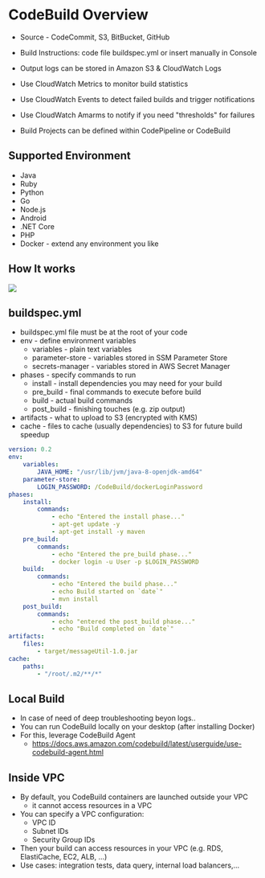 # CodeBuild Overview

- Source - CodeCommit, S3, BitBucket, GitHub
- Build Instructions: code file buildspec.yml or insert manually in Console
- Output logs can be stored in Amazon S3 & CloudWatch Logs
- Use CloudWatch Metrics to monitor build statistics
- Use CloudWatch Events to detect failed builds and trigger notifications
- Use CloudWatch Amarms to notify if you need "thresholds" for failures

- Build Projects can be defined within CodePipeline or CodeBuild

## Supported Environment

- Java
- Ruby
- Python
- Go
- Node.js
- Android
- .NET Core
- PHP
- Docker - extend any environment you like

## How It works

![](2022-04-21-08-39-55.png)

## buildspec.yml

- buildspec.yml file must be at the root of your code
- env - define environment variables
    - variables - plain text variables
    - parameter-store - variables stored in SSM Parameter Store
    - secrets-manager - variables stored in AWS Secret Manager
- phases - specify commands to run
    - install - install dependencies you may need for your build
    - pre_build - final commands to execute before build
    - build - actual build commands
    - post_build - finishing touches (e.g. zip output)
- artifacts - what to upload to S3 (encrypted with KMS)
- cache - files to cache (usually dependencies) to S3 for future build speedup

```yml
version: 0.2
env:
    variables:
        JAVA_HOME: "/usr/lib/jvm/java-8-openjdk-amd64"
    parameter-store:
        LOGIN_PASSWORD: /CodeBuild/dockerLoginPassword
phases:
    install:
        commands:
            - echo "Entered the install phase..."
            - apt-get update -y
            - apt-get install -y maven
    pre_build:
        commands:
            - echo "Entered the pre_build phase..."
            - docker login -u User -p $LOGIN_PASSWORD
    build:
        commands:
            - echo "Entered the build phase..."
            - echo Build started on `date`"
            - mvn install
    post_build:
        commands:
            - echo "entered the post_build phase..."
            - echo "Build completed on `date`"
artifacts:
    files:
        - target/messageUtil-1.0.jar
cache:
    paths:
        - "/root/.m2/**/*"
```

## Local Build

- In case of need of deep troubleshooting beyon logs..
- You can run CodeBuild locally on your desktop (after installing Docker)
- For this, leverage CodeBuild Agent
    - https://docs.aws.amazon.com/codebuild/latest/userguide/use-codebuild-agent.html

## Inside VPC

- By default, you CodeBuild containers are launched outside your VPC
    - it cannot access resources in a VPC
- You can specify a VPC configuration:
    - VPC ID
    - Subnet IDs
    - Security Group IDs
- Then your build can access resources in your VPC (e.g. RDS, ElastiCache, EC2, ALB, ...)
- Use cases: integration tests, data query, internal load balancers,...
